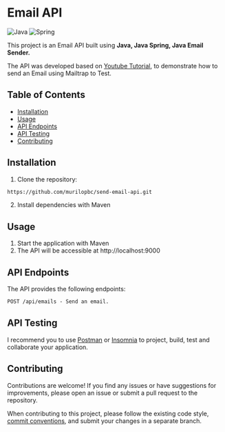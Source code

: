 # Email API

![Java](https://img.shields.io/badge/java-%23ED8B00.svg?style=for-the-badge&logo=openjdk&logoColor=white)
![Spring](https://img.shields.io/badge/spring-%236DB33F.svg?style=for-the-badge&logo=spring&logoColor=white)

This project is an Email API built using **Java, Java Spring, Java Email Sender.**

The API was developed based on [Youtube Tutorial](https://www.youtube.com/watch?v=Tc6sBZpJazo&t=1817s), to demonstrate how to send an Email using Mailtrap to Test.

## Table of Contents

- [Installation](#installation)
- [Usage](#usage)
- [API Endpoints](#api-endpoints)
- [API Testing](#api-testing)
- [Contributing](#contributing)

## Installation

1. Clone the repository:

```bash
https://github.com/murilopbc/send-email-api.git
```

2. Install dependencies with Maven

## Usage

1. Start the application with Maven
2. The API will be accessible at http://localhost:9000


## API Endpoints
The API provides the following endpoints:

```markdown
POST /api/emails - Send an email.

```

## API Testing
I recommend you to use [Postman](https://www.postman.com/downloads/) or [Insomnia](https://insomnia.rest/download)  to project, build, test and collaborate your application.

## Contributing

Contributions are welcome! If you find any issues or have suggestions for improvements, please open an issue or submit a pull request to the repository.

When contributing to this project, please follow the existing code style, [commit conventions](https://github.com/iuricode/padroes-de-commits), and submit your changes in a separate branch.




